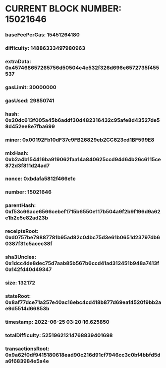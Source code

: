 # CURRENT BLOCK NUMBER: 15021646

### baseFeePerGas: 15451264180
### difficulty: 14886333497980963
### extraData: 0x457468657265756d50504c4e532f326d696e6572735f455537
### gasLimit: 30000000
### gasUsed: 29850741
### hash: 0x20dc613f005a45b6addf30d482316432c95afe8d43527de58d452ee8e7fba699
### miner: 0x00192Fb10dF37c9FB26829eb2CC623cd1BF599E8
### mixHash: 0xb2a4b154416ba919062faa14a840625ccd94d64b26c6115ce872d3f811d24ad7
### nonce: 0xbdafa5812f466e1c
### number: 15021646
### parentHash: 0xf53c66ace6566cebef1715b6550e117b504a9f2b9f196d9a62c1b2e5e82ad23b
### receiptsRoot: 0xd0757be79887781b95ad82c04bc75d3e61b0651d23797db60387f31c5acec38f
### sha3Uncles: 0x1dcc4de8dec75d7aab85b567b6ccd41ad312451b948a7413f0a142fd40d49347
### size: 132172
### stateRoot: 0x8af77dce71a257e40ac16ebc4cd418b877d69eaf4520f9bb2ae9d5514d66853b
### timestamp: 2022-06-25 03:20:16.625850
### totalDifficulty: 52519621214768839401698
### transactionsRoot: 0x9a62f0df9415180618ead90c216d91cf7946cc3c0bf4bbfd5da6f683984e5a4e
